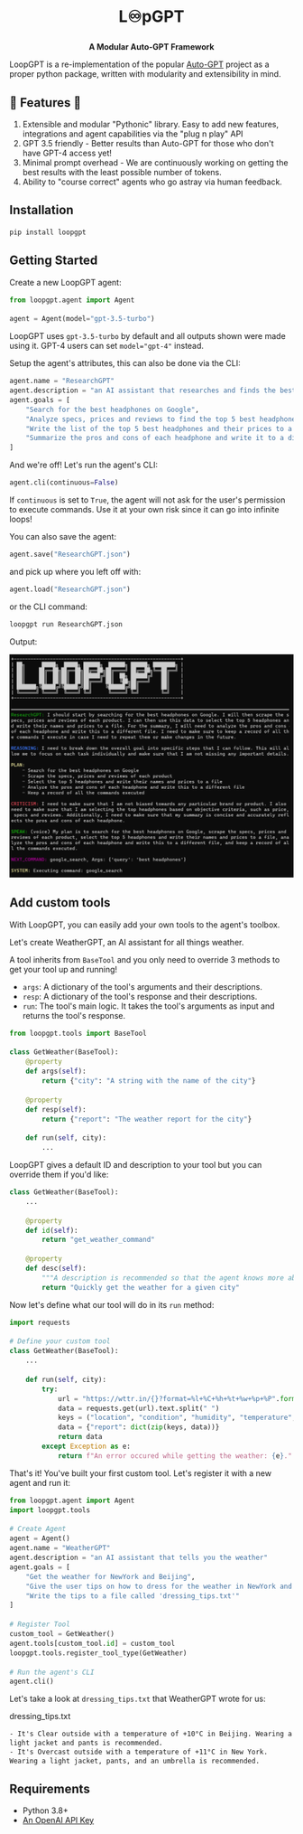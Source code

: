 
<H1>
<p align="center">
  L♾️pGPT
</p>
</H1>
<p align="center">
    <b>A Modular Auto-GPT Framework</b>
</p>


LoopGPT is a re-implementation of the popular [Auto-GPT](https://github.com/Significant-Gravitas/Auto-GPT) project as a proper python package, written with modularity and extensibility in mind.

## 🚀 Features 🚀

1. Extensible and modular "Pythonic" library. Easy to add new features, integrations and agent capabilities via the "plug n play" API
2. GPT 3.5 friendly - Better results than Auto-GPT for those who don't have GPT-4 access yet!
3. Minimal prompt overhead - We are continuously working on getting the best results with the least possible number of tokens.
4. Ability to "course correct" agents who go astray via human feedback.
 
## Installation

```bash
pip install loopgpt
```

## Getting Started

Create a new LoopGPT agent:

```python
from loopgpt.agent import Agent

agent = Agent(model="gpt-3.5-turbo")
```

LoopGPT uses `gpt-3.5-turbo` by default and all outputs shown were made using it. GPT-4 users can set `model="gpt-4"` instead.

Setup the agent's attributes, this can also be done via the CLI:

```python
agent.name = "ResearchGPT"
agent.description = "an AI assistant that researches and finds the best tech products"
agent.goals = [
    "Search for the best headphones on Google",
    "Analyze specs, prices and reviews to find the top 5 best headphones",
    "Write the list of the top 5 best headphones and their prices to a file",
    "Summarize the pros and cons of each headphone and write it to a different file called 'summary.txt'",
]
```

And we're off! Let's run the agent's CLI:

```python
agent.cli(continuous=False)
```

If `continuous` is set to `True`, the agent will not ask for the user's permission to execute commands. Use it at your own risk
since it can go into infinite loops!

You can also save the agent:

```python
agent.save("ResearchGPT.json")
```

and pick up where you left off with:

```python
agent.load("ResearchGPT.json")
```

or the CLI command:
    
```bash
loopgpt run ResearchGPT.json
```

Output:

<img src="/docs/assets/imgs/loopgpt_demo_pic.png?raw=true">

## Add custom tools

With LoopGPT, you can easily add your own tools to the agent's toolbox.

Let's create WeatherGPT, an AI assistant for all things weather.

A tool inherits from `BaseTool` and you only need to override 3 methods to get your tool up and running!

- `args`: A dictionary of the tool's arguments and their descriptions.
- `resp`: A dictionary of the tool's response and their descriptions.
- `run`: The tool's main logic. It takes the tool's arguments as input and returns the tool's response.

```python
from loopgpt.tools import BaseTool

class GetWeather(BaseTool):
    @property
    def args(self):
        return {"city": "A string with the name of the city"}
    
    @property
    def resp(self):
        return {"report": "The weather report for the city"}
    
    def run(self, city):
        ...
```

LoopGPT gives a default ID and description to your tool but you can override them if you'd like:

```python
class GetWeather(BaseTool):
    ...

    @property
    def id(self):
        return "get_weather_command"
    
    @property
    def desc(self):
        """A description is recommended so that the agent knows more about what the tool does"""
        return "Quickly get the weather for a given city"
```

Now let's define what our tool will do in its `run` method:

```python
import requests

# Define your custom tool
class GetWeather(BaseTool):
    ...
    
    def run(self, city):
        try:
            url = "https://wttr.in/{}?format=%l+%C+%h+%t+%w+%p+%P".format(city)
            data = requests.get(url).text.split(" ")
            keys = ("location", "condition", "humidity", "temperature", "wind", "precipitation", "pressure")
            data = {"report": dict(zip(keys, data))}
            return data
        except Exception as e:
            return f"An error occured while getting the weather: {e}."
```

That's it! You've built your first custom tool. Let's register it with a new agent and run it:

```python
from loopgpt.agent import Agent
import loopgpt.tools

# Create Agent
agent = Agent()
agent.name = "WeatherGPT"
agent.description = "an AI assistant that tells you the weather"
agent.goals = [
    "Get the weather for NewYork and Beijing",
    "Give the user tips on how to dress for the weather in NewYork and Beijing",
    "Write the tips to a file called 'dressing_tips.txt'"
]

# Register Tool
custom_tool = GetWeather()
agent.tools[custom_tool.id] = custom_tool
loopgpt.tools.register_tool_type(GetWeather)

# Run the agent's CLI
agent.cli()
```

Let's take a look at `dressing_tips.txt` that WeatherGPT wrote for us:

dressing_tips.txt
```
- It's Clear outside with a temperature of +10°C in Beijing. Wearing a light jacket and pants is recommended.
- It's Overcast outside with a temperature of +11°C in New York. Wearing a light jacket, pants, and an umbrella is recommended.
```

## Requirements

- Python 3.8+
- [An OpenAI API Key](https://platform.openai.com/account/api-keys)
